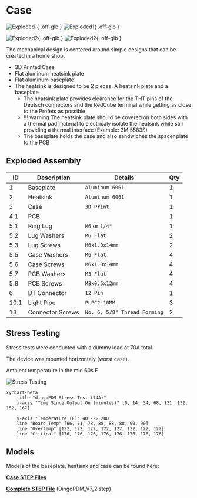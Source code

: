 # Case

![Exploded1](../images/ExplodedView1White.svg#only-dark){ .off-glb }
![Exploded1](../images/ExplodedView1Black.svg#only-light){ .off-glb }

![Exploded2](../images/ExplodedView2White.svg#only-dark){ .off-glb }
![Exploded2](../images/ExplodedView2Black.svg#only-light){ .off-glb }

The mechanical design is centered around simple designs that can be created in a home shop. 

* 3D Printed Case
* Flat aluminum heatsink plate
* Flat aluminum baseplate
* The heatsink is designed to be 2 pieces. A heatsink plate and a baseplate
    * The heatsink plate provides clearance for the THT pins of the Deutsch connectors and the RedCube terminal while getting as close to the Profets as possible
    * !!! warning
        The heatsink plate should be covered on both sides with a thermal pad material to electricaly isolate the heatsink while still providing a thermal interface (Example: 3M 5583S)
    * The baseplate holds the case and also sandwiches the spacer plate to the PCB

## Exploded Assembly

|  ID| Description         | Details                     | Qty |
|   -| ------------------- | --------------------------- | --- |
|   1| Baseplate           | `Aluminum 6061`             | 1   |
|   2| Heatsink            | `Aluminum 6061`             | 1   |
|   3| Case                | `3D Print`                  | 1   |
| 4.1| PCB                 |                             | 1   |
| 5.1| Ring Lug            | `M6` or `1/4"`              | 1   |
| 5.2| Lug Washers         | `M6 Flat`                   | 2   |
| 5.3| Lug Screws          | `M6x1.0x14mm`               | 2   |
| 5.5| Case Washers        | `M6 Flat`                   | 4   |
| 5.6| Case Screws         | `M6x1.0x14mm`               | 4   |
| 5.7| PCB Washers         | `M3 Flat`                   | 4   |
| 5.8| PCB Screws          | `M3x0.5x12mm`               | 4   |
|   6| DT Connector        | `12 Pin`                    | 1   |
|10.1| Light Pipe          | `PLPC2-10MM`                | 3   |
|  13| Connector Screws    | `No. 6, 5/8" Thread Forming`| 2   |

## Stress Testing

Stress tests were conducted with a dummy load at 70A total.

The device was mounted horizontaly (worst case).

Ambient temperature in the mid 60s F

![Stress Testing](../images/dingoPDM_StressTest.png)

``` mermaid
xychart-beta
    title "dingoPDM Stress Test (74A)"
    x-axis "Time Since Output On (minutes)" [0, 14, 34, 68, 121, 132, 152, 167]

    y-axis "Temperature (F)" 40 --> 200
    line "Board Temp" [66, 71, 78, 88, 88, 88, 90, 90]
    line "Overtemp" [122, 122, 122, 122, 122, 122, 122, 122]
    line "Critical" [176, 176, 176, 176, 176, 176, 176, 176]
```

## Models

Models of the baseplate, heatsink and case can be found here:

[**Case STEP Files**](https://github.com/corygrant/DingoPDM/tree/master/Export/V7.2/Case)

[**Complete STEP File**](https://github.com/corygrant/DingoPDM/tree/master/Export/V7.2) (DingoPDM_V7_2.step)